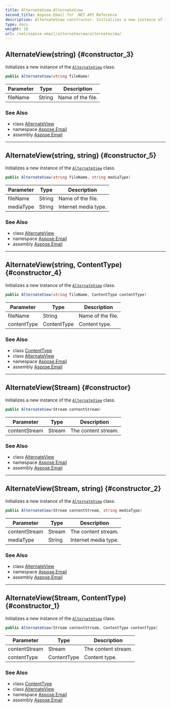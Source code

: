 ```yaml
---
title: AlternateView.AlternateView
second_title: Aspose.Email for .NET API Reference
description: AlternateView constructor. Initializes a new instance of the AlternateView class
type: docs
weight: 10
url: /net/aspose.email/alternateview/alternateview/
---
```

## AlternateView(string) {#constructor_3}

Initializes a new instance of the [`AlternateView`](../) class.

```csharp
public AlternateView(string fileName)
```

| Parameter | Type | Description |
| --- | --- | --- |
| fileName | String | Name of the file. |

### See Also

* class [AlternateView](../)
* namespace [Aspose.Email](../../alternateview/)
* assembly [Aspose.Email](../../../)

---

## AlternateView(string, string) {#constructor_5}

Initializes a new instance of the [`AlternateView`](../) class.

```csharp
public AlternateView(string fileName, string mediaType)
```

| Parameter | Type | Description |
| --- | --- | --- |
| fileName | String | Name of the file. |
| mediaType | String | Internet media type. |

### See Also

* class [AlternateView](../)
* namespace [Aspose.Email](../../alternateview/)
* assembly [Aspose.Email](../../../)

---

## AlternateView(string, ContentType) {#constructor_4}

Initializes a new instance of the [`AlternateView`](../) class.

```csharp
public AlternateView(string fileName, ContentType contentType)
```

| Parameter | Type | Description |
| --- | --- | --- |
| fileName | String | Name of the file. |
| contentType | ContentType | Content type. |

### See Also

* class [ContentType](../../../aspose.email.mime/contenttype/)
* class [AlternateView](../)
* namespace [Aspose.Email](../../alternateview/)
* assembly [Aspose.Email](../../../)

---

## AlternateView(Stream) {#constructor}

Initializes a new instance of the [`AlternateView`](../) class.

```csharp
public AlternateView(Stream contentStream)
```

| Parameter | Type | Description |
| --- | --- | --- |
| contentStream | Stream | The content stream. |

### See Also

* class [AlternateView](../)
* namespace [Aspose.Email](../../alternateview/)
* assembly [Aspose.Email](../../../)

---

## AlternateView(Stream, string) {#constructor_2}

Initializes a new instance of the [`AlternateView`](../) class.

```csharp
public AlternateView(Stream contentStream, string mediaType)
```

| Parameter | Type | Description |
| --- | --- | --- |
| contentStream | Stream | The content stream. |
| mediaType | String | Internet media type. |

### See Also

* class [AlternateView](../)
* namespace [Aspose.Email](../../alternateview/)
* assembly [Aspose.Email](../../../)

---

## AlternateView(Stream, ContentType) {#constructor_1}

Initializes a new instance of the [`AlternateView`](../) class.

```csharp
public AlternateView(Stream contentStream, ContentType contentType)
```

| Parameter | Type | Description |
| --- | --- | --- |
| contentStream | Stream | The content stream. |
| contentType | ContentType | Content type. |

### See Also

* class [ContentType](../../../aspose.email.mime/contenttype/)
* class [AlternateView](../)
* namespace [Aspose.Email](../../alternateview/)
* assembly [Aspose.Email](../../../)


